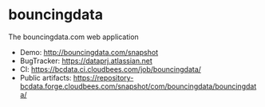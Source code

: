bouncingdata
============

The bouncingdata.com web application

- Demo: http://bouncingdata.com/snapshot
- BugTracker: https://dataprj.atlassian.net
- CI: https://bcdata.ci.cloudbees.com/job/bouncingdata/
- Public artifacts: https://repository-bcdata.forge.cloudbees.com/snapshot/com/bouncingdata/bouncingdata/
